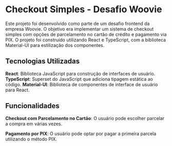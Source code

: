 # Checkout Simples - Desafio Woovie

Este projeto foi desenvolvido como parte de um desafio frontend da empresa Woovie. O objetivo era implementar um sistema de checkout simples com opções de parcelamento no cartão de crédito e pagamento via PIX. O projeto foi construído utilizando React e TypeScript, com a biblioteca Material-UI para estilização dos componentes.

## Tecnologias Utilizadas

**React**: Biblioteca JavaScript para construção de interfaces de usuário.
**TypeScript**: Superset do JavaScript que adiciona tipagem estática ao código.
**Material-UI**: Biblioteca de componentes de interface de usuário para React.

## Funcionalidades

**Checkout com Parcelamento no Cartão**: O usuário pode escolher parcelar a compra em várias vezes.

**Pagamento por PIX**: O usuário pode optar por pagar a primeira parcela utilizando o método PIX.